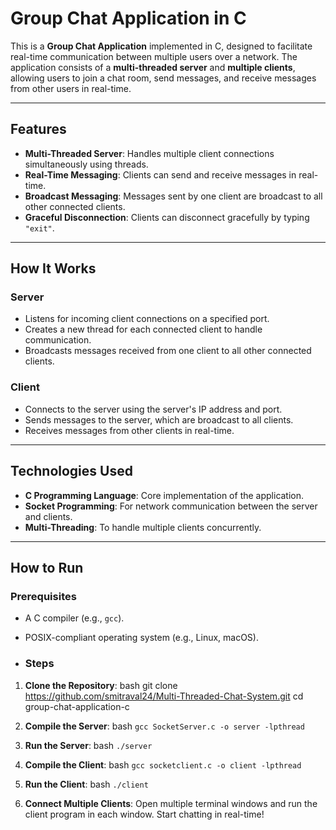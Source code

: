 # Group Chat Application in C

This is a **Group Chat Application** implemented in C, designed to facilitate real-time communication between multiple users over a network. The application consists of a **multi-threaded server** and **multiple clients**, allowing users to join a chat room, send messages, and receive messages from other users in real-time.

---

## Features

- **Multi-Threaded Server**: Handles multiple client connections simultaneously using threads.
- **Real-Time Messaging**: Clients can send and receive messages in real-time.
- **Broadcast Messaging**: Messages sent by one client are broadcast to all other connected clients.
- **Graceful Disconnection**: Clients can disconnect gracefully by typing `"exit"`.

---

## How It Works

### Server
- Listens for incoming client connections on a specified port.
- Creates a new thread for each connected client to handle communication.
- Broadcasts messages received from one client to all other connected clients.

### Client
- Connects to the server using the server's IP address and port.
- Sends messages to the server, which are broadcast to all clients.
- Receives messages from other clients in real-time.

---

## Technologies Used

- **C Programming Language**: Core implementation of the application.
- **Socket Programming**: For network communication between the server and clients.
- **Multi-Threading**: To handle multiple clients concurrently.

---

## How to Run

### Prerequisites
- A C compiler (e.g., `gcc`).
- POSIX-compliant operating system (e.g., Linux, macOS).

- ### Steps

1. **Clone the Repository**:
   bash
   git clone https://github.com/smitraval24/Multi-Threaded-Chat-System.git
   cd group-chat-application-c

2. **Compile the Server**:
    bash
    ```gcc SocketServer.c -o server -lpthread```

3.  **Run the Server**:
    bash
    ```./server```

4.  **Compile the Client**:
    bash
    ```gcc socketclient.c -o client -lpthread```

5.  **Run the Client**:
    bash
    ```./client```

6.  **Connect Multiple Clients**:
       Open multiple terminal windows and run the client program in each window.
       Start chatting in real-time!
